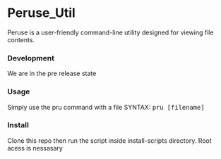 # Peruse_Util
Peruse is a user-friendly command-line utility designed for viewing file contents.

### Development
  We are in the pre release state

### Usage
  Simply use the pru command with a file SYNTAX: <tt>pru [filename]</tt>

### Install
  Clone this repo then run the script inside install-scripts directory. Root acess is nessasary
